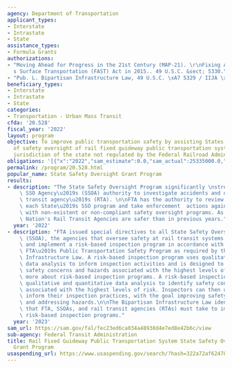 ```yaml
---
agency: Department of Transportation
applicant_types:
- Interstate
- Intrastate
- State
assistance_types:
- Formula Grants
authorizations:
- "Moving Ahead for Progress in the 21st Century (MAP-21). \r\nFixing America\u2019\
  s Surface Transportation (FAST) Act in 2015.. 49 U.S.C. &sect; 5330."
- "Pub. L. Bipartisan Infrastructure Law, 49 U.S.C. \xA7 5329 / IIJA \xA7 30012."
beneficiary_types:
- Interstate
- Intrastate
- State
categories:
- Transportation - Urban Mass Transit
cfda: '20.528'
fiscal_year: '2022'
layout: program
objective: To improve public transportation safety by assisting States with the financing
  of safety oversight of rail fixed guideway public transportation systems in the
  jurisdiction of the state not regulated by the Federal Railroad Administration.
obligations: '[{"x":"2022","sam_estimate":0.0,"sam_actual":25335000.0,"usa_spending_actual":24520099.0},{"x":"2023","sam_estimate":26316000.0,"sam_actual":0.0,"usa_spending_actual":22539357.51},{"x":"2024","sam_estimate":28562000.0,"sam_actual":0.0,"usa_spending_actual":0.0}]'
permalink: /program/20.528.html
popular_name: State Safety Oversight Grant Program
results:
- description: "The State Safety Oversight Program significantly \nstrengthens an\
    \ SSO Agency\u2019s (SSOA) authority to investigate accidents and oversee a rail\
    \ transit agency\u2019s (RTA). \n\nFTA has the authority to review and approve\
    \ each State\u2019s SSO program and take enforcement  actions against those States\
    \ with non-existent or non-compliant safety oversight programs. As a result, the\
    \ Nation's Rail Transit Agencies are safer than in previous years."
  year: '2022'
- description: "FTA issued special directives to all State Safety Oversight Agencies\
    \ (SSOA), the agencies that oversee safety at rail transit systems, to develop\
    \ and implement a risk-based inspection program in accordance with changes to\
    \ FTA\u2019s Public Transportation Safety Program as required by the Bipartisan\
    \ Infrastructure Law. A risk-based inspection program uses qualitative and quantitative\
    \ data analysis to inform inspection activities and is designed to prioritize\
    \ safety concerns and hazards associated with the highest levels of risk. Learn\
    \ more about risk-based inspection programs. A risk-based inspection program uses\
    \ qualitative and quantitative data analysis to identify safety concerns and hazards\
    \ associated with the highest levels of risk. Inspectors can then use data to\
    \ inform their inspection practices, with the goal improving safety by prioritizing\
    \ and addressing hazards.\n\nThe Bipartisan Infrastructure Law identified actions\
    \ that FTA, SSOAs, and rail transit agencies (RTAs) must take to implement effective\
    \ risk-based inspection programs."
  year: '2023'
sam_url: https://sam.gov/fal/fec23ed6ca034a48938d4e7ed8e42b6c/view
sub-agency: Federal Transit Administration
title: Rail Fixed Guideway Public Transportation System State Safety Oversight Formula
  Grant Program
usaspending_url: https://www.usaspending.gov/search/?hash=322a72af624783e01dd5cc93d9769d44
---
```


